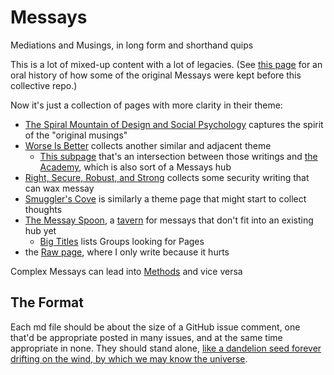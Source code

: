 # Messays

Mediations and Musings, in long form and shorthand quips

This is a lot of mixed-up content with a lot of legacies. (See [this page][Musings] for an oral history of how some of the original Messays were kept before this collective repo.)

[Musings]: b3a81329-fbe5-42e6-be3c-5a836c5155e7.md

Now it's just a collection of pages with more clarity in their theme:

- [The Spiral Mountain of Design and Social Psychology](458f8a16-f237-4f8e-8e17-474408732536.md) captures the spirit of the "original musings"
- [Worse Is Better](8d87892e-c2dd-4be5-998e-0e0908a1e99b.md) collects another similar and adjacent theme
  - [This subpage](379558c6-0383-4726-9cdb-9e5a89784dfa.md) that's an intersection between those writings and [the Academy](a8c1b237-886b-4169-88ff-9e52bc1dbcf2.md), which is also sort of a Messays hub
- [Right, Secure, Robust, and Strong](4dd64124-8e20-4901-aae4-5876361adc85.md) collects some security writing that can wax messay
- [Smuggler's Cove](58d3072a-0670-4bc3-9db2-fca214ca725e.md) is similarly a theme page that might start to collect thoughts
- [The Messay Spoon](7fa477ff-839e-4f7f-ad26-da48021fa2e9.md), a [tavern][] for messays that don't fit into an existing hub yet
  - [Big Titles](e0fc507e-e5ec-4771-93ee-9b4d5bda3606.md) lists Groups looking for Pages
- the [Raw page](a281eee4-5e61-4026-846a-40fed7d38db9.md), where I only write because it hurts

[tavern]: d4d2fdbe-4cea-4de0-aa53-90646d3d5346.md

Complex Messays can lead into [Methods](9a2890e2-a0fa-4484-9c1e-3c7c7ec4f28a.md) and vice versa

## The Format

Each md file should be about the size of a GitHub issue comment, one that'd be appropriate posted in many issues, and at the same time appropriate in none. They should stand alone, [like a dandelion seed forever drifting on the wind, by which we may know the universe][seed].

[seed]: https://blogs.scientificamerican.com/symbiartic/sciart-of-the-day-jon-lomberg/

